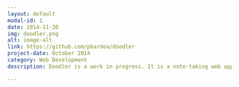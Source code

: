 ```yaml
---
layout: default
modal-id: 1
date: 2014-11-30
img: doodler.png
alt: image-alt
link: https://github.com/pbardea/doodler
project-date: October 2014
category: Web Development
description: Doodler is a work in progress. It is a note-taking web app that allows users to easily take notes that integrate matricies and/or doodles. Resizable, movable, and drawable frames are added to the screen as needed to allow easy integration of doodles in your notes.

---
```

